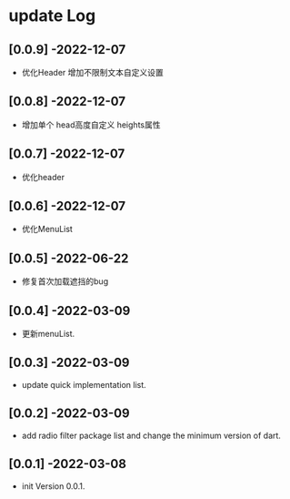 # update Log
## [0.0.9] -2022-12-07

* 优化Header 增加不限制文本自定义设置

## [0.0.8] -2022-12-07

* 增加单个 head高度自定义 heights属性

## [0.0.7] -2022-12-07

* 优化header

## [0.0.6] -2022-12-07

* 优化MenuList

## [0.0.5] -2022-06-22

* 修复首次加载遮挡的bug

## [0.0.4] -2022-03-09

* 更新menuList.

## [0.0.3] -2022-03-09

* update quick implementation list.

## [0.0.2] -2022-03-09

* add radio filter package list and change the minimum version of dart.

## [0.0.1] -2022-03-08

* init Version 0.0.1.





